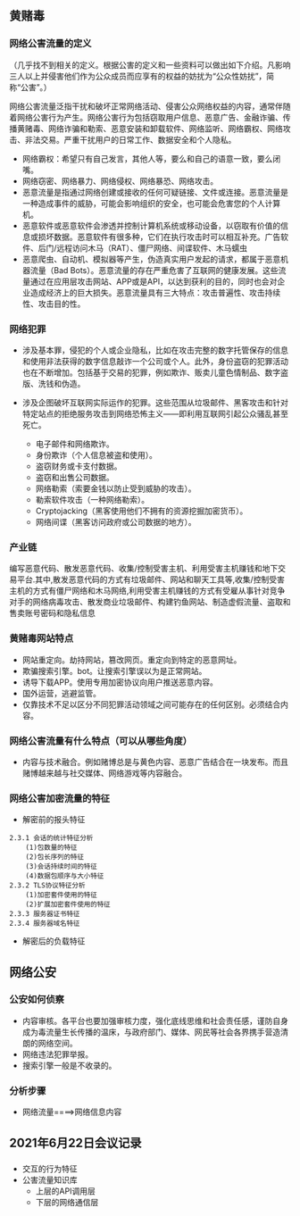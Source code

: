 ## 黄赌毒
### 网络公害流量的定义
（几乎找不到相关的定义。根据公害的定义和一些资料可以做出如下介绍。凡影响三人以上并侵害他们作为公众成员而应享有的权益的妨扰为“公众性妨扰”，简称“公害”。）


网络公害流量泛指干扰和破坏正常网络活动、侵害公众网络权益的内容，通常伴随着网络公害行为产生。网络公害行为包括窃取用户信息、恶意广告、金融诈骗、传播黄赌毒、网络诈骗和勒索、恶意安装和卸载软件、网络监听、网络霸权、网络攻击、非法交易。严重干扰用户的日常工作、数据安全和个人隐私。

* 网络霸权：希望只有自己发言，其他人等，要么和自己的语意一致，要么闭嘴。
* 网络窃密、网络暴力、网络侵权、网络暴恐、网络攻击。
* 恶意流量是指通过网络创建或接收的任何可疑链接、文件或连接。恶意流量是一种造成事件的威胁，可能会影响组织的安全，也可能会危害您的个人计算机。
* 恶意软件或恶意软件会渗透并控制计算机系统或移动设备，以窃取有价值的信息或损坏数据。恶意软件有很多种，它们在执行攻击时可以相互补充。广告软件、后门/远程访问木马（RAT）、僵尸网络、间谍软件、木马蠕虫
* 恶意爬虫、自动机、模拟器等产生，伪造真实用户发起的请求，都属于恶意机器流量（Bad Bots）。恶意流量的存在严重危害了互联网的健康发展。这些流量通过在应用层攻击网站、APP或是API，以达到获利的目的，同时也会对企业造成经济上的巨大损失。恶意流量具有三大特点：攻击普遍性、攻击持续性、攻击目的性。
<!-- *  ![](image/2021-06-22-09-50-57.png) -->

### 网络犯罪
* 涉及基本罪，侵犯的个人或企业隐私，比如在攻击完整的数字托管保存的信息和使用非法获得的数字信息敲诈一个公司或个人。此外，身份盗窃的犯罪活动也在不断增加。包括基于交易的犯罪，例如欺诈、贩卖儿童色情制品、数字盗版、洗钱和伪造。
* 涉及企图破坏互联网实际运作的犯罪。这些范围从垃圾邮件、黑客攻击和针对特定站点的拒绝服务攻击到网络恐怖主义——即利用互联网引起公众骚乱甚至死亡。

    * 电子邮件和网络欺诈。
    * 身份欺诈（个人信息被盗和使用）。
    * 盗窃财务或卡支付数据。
    * 盗窃和出售公司数据。
    * 网络勒索（索要金钱以防止受到威胁的攻击）。
    * 勒索软件攻击（一种网络勒索）。
    * Cryptojacking（黑客使用他们不拥有的资源挖掘加密货币）。
    * 网络间谍（黑客访问政府或公司数据的地方）。
### 产业链

编写恶意代码、散发恶意代码、收集/控制受害主机、利用受害主机赚钱和地下交易平台.其中,散发恶意代码的方式有垃圾邮件、网站和聊天工具等,收集/控制受害主机的方式有僵尸网络和木马网络,利用受害主机赚钱的方式有受雇从事针对竞争对手的网络病毒攻击、散发商业垃圾邮件、构建钓鱼网站、制造虚假流量、盗取和售卖账号密码和隐私信息


### 黄赌毒网站特点

* 网站重定向。劫持网站，篡改网页。重定向到特定的恶意网址。
* 欺骗搜索引擎。bot。让搜索引擎误以为是正常网站。
* 诱导下载APP。使用专用加密协议向用户推送恶意内容。
* 国外运营，逃避监管。
* 仅靠技术不足以区分不同犯罪活动领域之间可能存在的任何区别。必须结合内容。

### 网络公害流量有什么特点（可以从哪些角度）

* 内容与技术融合。例如赌博总是与黄色内容、恶意广告结合在一块发布。而且赌博越来越与社交媒体、网络游戏等内容融合。

### 网络公害加密流量的特征
* 解密前的报头特征
```
2.3.1 会话的统计特征分析
    (1)包数量的特征
    (2)包长序列的特征
    (3)会话持续时间的特征
    (4)数据包顺序与大小特征
2.3.2 TLS协议特征分析
    (1)加密套件使用的特征
    (2)扩展加密套件使用的特征
2.3.3 服务器证书特征
2.3.4 服务器域名特征
```

* 解密后的负载特征

## 网络公安

### 公安如何侦察
* 内容审核。各平台也要加强审核力度，强化底线思维和社会责任感，谨防自身成为毒流量生长传播的温床，与政府部门、媒体、网民等社会各界携手营造清朗的网络空间。
* 网络违法犯罪举报。
* 搜索引擎一般是不收录的。


### 分析步骤

* 网络流量====>网络信息内容





## 2021年6月22日会议记录

### 

* 交互的行为特征
* 公害流量知识库
  * 上层的API调用层
  * 下层的网络通信层